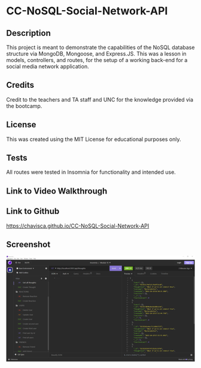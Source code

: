# CC-NoSQL-Social-Network-API

## Description

This project is meant to demonstrate the capabilities of the NoSQL database structure via MongoDB, Mongoose, and Express.JS.  This was a lesson in models, controllers, and routes, for the setup of a working back-end for a social media network application.

## Credits

Credit to the teachers and TA staff and UNC for the knowledge provided via the bootcamp.  

## License
This was created using the MIT License for educational purposes only.  

## Tests  
All routes were tested in Insomnia for functionality and intended use.

## Link to Video Walkthrough

## Link to Github
https://chavisca.github.io/CC-NoSQL-Social-Network-API

## Screenshot

![Screenshot_of_the_Express_Note_Taker](/assets/images/Screenshot.JPG)